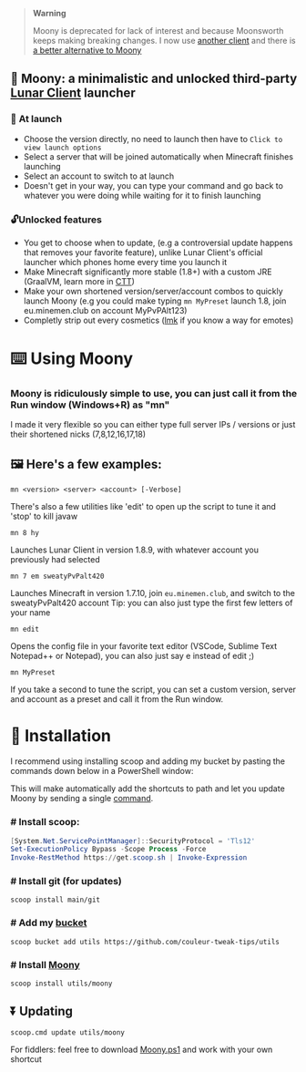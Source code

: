 > **Warning**
>
> Moony is deprecated for lack of interest and because Moonsworth keeps making breaking changes. I now use [another client](https://cheatbreaker.net/) and there is [a better alternative to Moony](https://github.com/Moose1301/LunarCli/)

## 🌙 **Moony**: a minimalistic and unlocked third-party [Lunar Client](https://lunarclient.com) launcher

### 🚀 **At launch**
* Choose the version directly, no need to launch then have to ``Click to view launch options``
* Select a server that will be joined automatically when Minecraft finishes launching
* Select an account to switch to at launch
* Doesn't get in your way, you can type your command and go back to whatever you were doing while waiting for it to finish launching
### 🔓**Unlocked features**
* You get to choose when to update, (e.g a controversial update happens that removes your favorite feature), unlike Lunar Client's official launcher which phones home every time you launch it
* Make Minecraft significantly more stable (1.8+) with a custom JRE (GraalVM, learn more in [CTT](http://dsc.gg/CTT))
* Make your own shortened version/server/account combos to quickly launch Moony (e.g you could make typing `mn MyPreset` launch 1.8, join eu.minemen.club on account MyPvPAlt123)
* Completly strip out every cosmetics ([lmk](https://t.me/Couleur) if you know a way for emotes)

# ⌨️ Using Moony
### Moony is ridiculously simple to use, you can just call it from the Run window (Windows+R) as "mn"
I made it very flexible so you can either type full server IPs / versions or just their shortened nicks (7,8,12,16,17,18)

## 🖼 Here's a few examples:

```
mn <version> <server> <account> [-Verbose]
```

 There's also a few utilities like 'edit' to open up the script to tune it and 'stop' to kill javaw
```
mn 8 hy
```
 Launches Lunar Client in version 1.8.9, with whatever account you previously had selected

```
mn 7 em sweatyPvPalt420
```
 Launches Minecraft in version 1.7.10, join ``eu.minemen.club``, and switch to the sweatyPvPalt420 account
 Tip: you can also just type the first few letters of your name
```
mn edit
```
 Opens the config file in your favorite text editor (VSCode, Sublime Text Notepad++ or Notepad), you can also just say e instead of edit ;)
```
mn MyPreset
```
 If you take a second to tune the script, you can set a custom version, server and account as a preset and call it from the Run window.

# 🥄 Installation

I recommend using installing scoop and adding my bucket by pasting the commands down below in a PowerShell window:

This will make automatically add the shortcuts to path and let you update Moony by sending a single [command](#-updating).

### \# Install scoop:
```powershell
[System.Net.ServicePointManager]::SecurityProtocol = 'Tls12'
Set-ExecutionPolicy Bypass -Scope Process -Force
Invoke-RestMethod https://get.scoop.sh | Invoke-Expression
```

### \# Install git (for updates)
```
scoop install main/git
```
### \# Add my [bucket](https://github.com/couleur-tweak-tips/utils)
```
scoop bucket add utils https://github.com/couleur-tweak-tips/utils
```
### \# Install [Moony](https://github.com/couleur-tweak-tips/utils/blob/main/bucket/Moony.json)
```
scoop install utils/moony
```


## ⏬ Updating

```
scoop.cmd update utils/moony
```

For fiddlers: feel free to download [Moony.ps1](https://github.com/couleur-tweak-tips/Moony/blob/main/Moony.ps1) and work with your own shortcut
